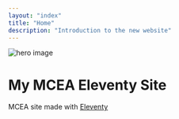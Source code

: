 ```yaml
---
layout: "index"
title: "Home"
description: "Introduction to the new website"
---
```

![hero image](assets/images/coffee.png)

# My MCEA Eleventy Site

MCEA site   made with [Eleventy](https://www.11ty.io/)

